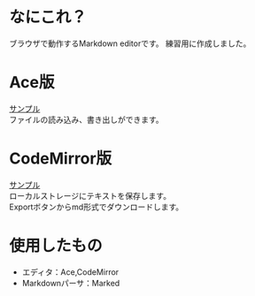 # なにこれ？
ブラウザで動作するMarkdown editorです。
練習用に作成しました。

# Ace版
[サンプル](https://nujisato.github.io/markdown-editor/)  
ファイルの読み込み、書き出しができます。

# CodeMirror版
[サンプル](https://nujisato.github.io/markdown-editor/local_save_sample.html)  
ローカルストレージにテキストを保存します。  
Exportボタンからmd形式でダウンロードします。

# 使用したもの
- エディタ：Ace,CodeMirror
- Markdownパーサ：Marked
